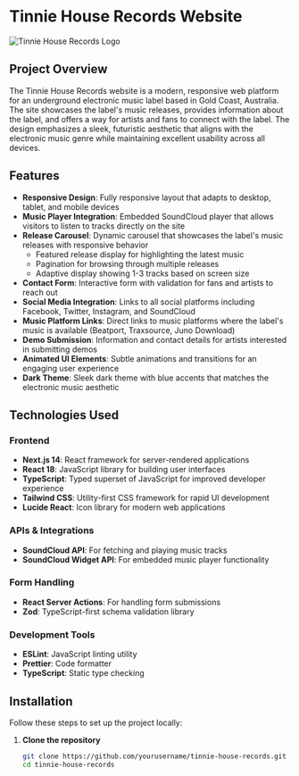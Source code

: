 # Tinnie House Records Website

![Tinnie House Records Logo](https://hebbkx1anhila5yf.public.blob.vercel-storage.com/Tinnie%20House%20Records%20(1)-35JIRngsVC27bYDztxm3uwgPYb8Bq8.png)

## Project Overview

The Tinnie House Records website is a modern, responsive web platform for an underground electronic music label based in Gold Coast, Australia. The site showcases the label's music releases, provides information about the label, and offers a way for artists and fans to connect with the label. The design emphasizes a sleek, futuristic aesthetic that aligns with the electronic music genre while maintaining excellent usability across all devices.

## Features

- **Responsive Design**: Fully responsive layout that adapts to desktop, tablet, and mobile devices
- **Music Player Integration**: Embedded SoundCloud player that allows visitors to listen to tracks directly on the site
- **Release Carousel**: Dynamic carousel that showcases the label's music releases with responsive behavior
  - Featured release display for highlighting the latest music
  - Pagination for browsing through multiple releases
  - Adaptive display showing 1-3 tracks based on screen size
- **Contact Form**: Interactive form with validation for fans and artists to reach out
- **Social Media Integration**: Links to all social platforms including Facebook, Twitter, Instagram, and SoundCloud
- **Music Platform Links**: Direct links to music platforms where the label's music is available (Beatport, Traxsource, Juno Download)
- **Demo Submission**: Information and contact details for artists interested in submitting demos
- **Animated UI Elements**: Subtle animations and transitions for an engaging user experience
- **Dark Theme**: Sleek dark theme with blue accents that matches the electronic music aesthetic

## Technologies Used

### Frontend
- **Next.js 14**: React framework for server-rendered applications
- **React 18**: JavaScript library for building user interfaces
- **TypeScript**: Typed superset of JavaScript for improved developer experience
- **Tailwind CSS**: Utility-first CSS framework for rapid UI development
- **Lucide React**: Icon library for modern web applications

### APIs & Integrations
- **SoundCloud API**: For fetching and playing music tracks
- **SoundCloud Widget API**: For embedded music player functionality

### Form Handling
- **React Server Actions**: For handling form submissions
- **Zod**: TypeScript-first schema validation library

### Development Tools
- **ESLint**: JavaScript linting utility
- **Prettier**: Code formatter
- **TypeScript**: Static type checking

## Installation

Follow these steps to set up the project locally:

1. **Clone the repository**
   ```bash
   git clone https://github.com/yourusername/tinnie-house-records.git
   cd tinnie-house-records